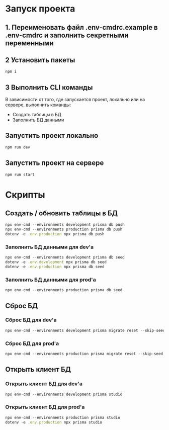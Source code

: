 # Запуск проекта

## 1. Переименовать файл .env-cmdrc.example в .env-cmdrc и заполнить секретными переменными

## 2 Установить пакеты

```js
npm i
```

## 3 Выполнить CLI команды

В зависимости от того, где запускается проект, локально или на сервере, выполнить команды:

- Создать таблицы в БД
- Заполнить БД данными

## Запустить проект локально

```js
npm run dev
```

## Запустить проект на сервере

```js
npm run start
```

# Скрипты

## Создать / обновить таблицы в БД

```js
npx env-cmd --environments development prisma db push
npx env-cmd --environments production prisma db push
dotenv -e .env.production npx prisma db push
```

### Заполнить БД данными для dev'a

```js
npx env-cmd --environments development prisma db seed
dotenv -e .env.development npx prisma db seed
dotenv -e .env.production npx prisma db seed
```

### Заполнить БД данными для prod'а

```js
npx env-cmd --environments production prisma db seed
```

## Сброс БД

### Сброс БД для dev'a

```js
npx env-cmd --environments development prisma migrate reset --skip-seed
```

### Сброс БД для prod'а

```js
npx env-cmd --environments production prisma migrate reset --skip-seed
```

## Открыть клиент БД

### Открыть клиент БД для dev'a

```js
npx env-cmd --environments development prisma studio
```

### Открыть клиент БД для prod'а

```js
npx env-cmd --environments production prisma studio
dotenv -e .env.production npx prisma studio
```
